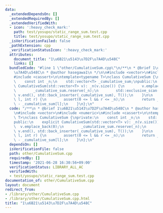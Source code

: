 ```yaml
---
data:
  _extendedDependsOn: []
  _extendedRequiredBy: []
  _extendedVerifiedWith:
  - icon: ':heavy_check_mark:'
    path: test/yosupo/static_range_sum.test.cpp
    title: test/yosupo/static_range_sum.test.cpp
  _isVerificationFailed: false
  _pathExtension: cpp
  _verificationStatusIcon: ':heavy_check_mark:'
  attributes:
    document_title: "1\u6B21\u5143\u7D2F\u7A4D\u548C"
    links: []
  bundledCode: "#line 1 \"other/CumulativeSum.cpp\"\n/**\n * @brief 1\u6B21\u5143\u7D2F\
    \u7A4D\u548C\n * @author hasegawa1\n */\n\n#include <vector>\n#include <numeric>\n\
    #include <cassert>\n\ntemplate<typename T>\nclass CumulativeSum {\nprivate:\n\
    \    const int _n;\n    std::vector<T> _cumulative_sum;\npublic:\n    explicit\
    \ CumulativeSum(std::vector<T> v): _n(v.size()) {\n        v.emplace_back(0);\n\
    \        _cumulative_sum.reserve(_n);\n        std::exclusive_scan(v.begin(),\
    \ v.end(), std::back_inserter(_cumulative_sum), T());\n    }\n\n    T operator()(int\
    \ l, int r) {\n        assert(0 <= l && r <= _n);\n        return _cumulative_sum[r]\
    \ - _cumulative_sum[l];\n    }\n};\n"
  code: "/**\n * @brief 1\u6B21\u5143\u7D2F\u7A4D\u548C\n * @author hasegawa1\n */\n\
    \n#include <vector>\n#include <numeric>\n#include <cassert>\n\ntemplate<typename\
    \ T>\nclass CumulativeSum {\nprivate:\n    const int _n;\n    std::vector<T> _cumulative_sum;\n\
    public:\n    explicit CumulativeSum(std::vector<T> v): _n(v.size()) {\n      \
    \  v.emplace_back(0);\n        _cumulative_sum.reserve(_n);\n        std::exclusive_scan(v.begin(),\
    \ v.end(), std::back_inserter(_cumulative_sum), T());\n    }\n\n    T operator()(int\
    \ l, int r) {\n        assert(0 <= l && r <= _n);\n        return _cumulative_sum[r]\
    \ - _cumulative_sum[l];\n    }\n};\n"
  dependsOn: []
  isVerificationFile: false
  path: other/CumulativeSum.cpp
  requiredBy: []
  timestamp: '2021-06-28 16:30:56+09:00'
  verificationStatus: LIBRARY_ALL_AC
  verifiedWith:
  - test/yosupo/static_range_sum.test.cpp
documentation_of: other/CumulativeSum.cpp
layout: document
redirect_from:
- /library/other/CumulativeSum.cpp
- /library/other/CumulativeSum.cpp.html
title: "1\u6B21\u5143\u7D2F\u7A4D\u548C"
---
```

